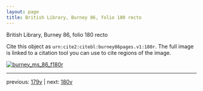 ```yaml
---
layout: page
title: British Library, Burney 86, folio 180 recto
---
```


British Library, Burney 86, folio 180 recto

Cite this object as `urn:cite2:citebl:burney86pages.v1:180r`.  The full image is linked to a citation tool you can use to cite regions of the image.

[![burney_ms_86_f180r](http://www.homermultitext.org/iipsrv?IIIF=/project/homer/pyramidal/deepzoom/citebl/burney86imgs/v1/burney_ms_86_f180r.tif/full/800,/0/default.jpg)](http://www.homermultitext.org/ict2/?urn=urn:cite2:citebl:burney86imgs.v1:burney_ms_86_f180r) 

---

previous:  [179v](../179v/) | next: [180v](../180v/)